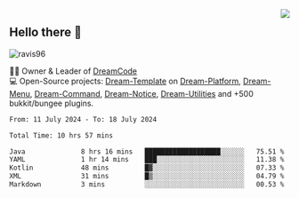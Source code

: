 <img align='right' src="https://github-readme-stats.vercel.app/api?username=Ravis96&show_icons=true">

## Hello there 👋
<p align="left"> <img src="https://komarev.com/ghpvc/?username=ravis96&label=Profile%20views&color=0e75b6&style=flat" alt="ravis96" /> </p>

👨‍💻 Owner & Leader of [DreamCode](https://github.com/DreamPoland) <br>
💻 Open-Source projects: [Dream-Template](https://github.com/DreamPoland/dream-template) on [Dream-Platform](https://github.com/DreamPoland/dream-platform), [Dream-Menu](https://github.com/DreamPoland/dream-menu), [Dream-Command](https://github.com/DreamPoland/dream-command), [Dream-Notice](https://github.com/DreamPoland/dream-notice), [Dream-Utilities](https://github.com/DreamPoland/dream-utilities) and +500 bukkit/bungee plugins.

<!--START_SECTION:waka-->

```txt
From: 11 July 2024 - To: 18 July 2024

Total Time: 10 hrs 57 mins

Java              8 hrs 16 mins   ███████████████████░░░░░░   75.51 %
YAML              1 hr 14 mins    ███░░░░░░░░░░░░░░░░░░░░░░   11.38 %
Kotlin            48 mins         █▓░░░░░░░░░░░░░░░░░░░░░░░   07.33 %
XML               31 mins         █▒░░░░░░░░░░░░░░░░░░░░░░░   04.79 %
Markdown          3 mins          ░░░░░░░░░░░░░░░░░░░░░░░░░   00.53 %
```

<!--END_SECTION:waka-->
